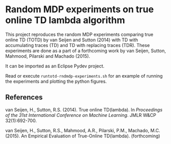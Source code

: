 # Random MDP experiments on true online TD lambda algorithm


This project reproduces the random MDP experiments comparing true online TD (TOTD) by van Seijen and Sutton (2014) with TD with accumulating traces (TD) and TD with replacing traces (TDR). These experiments are done as a part of a forthcoming work by van Seijen, Sutton, Mahmood, Pilarski and Machado (2015).

It can be imported as an Eclipse Pydev project.

Read or execute `runtotd-rndmdp-experiments.sh` for an example of running the experiments and plotting the python figures.

## References

van Seijen, H., Sutton, R.S. (2014). True online TD(lambda). In *Proceedings of the 31st International Conference on Machine Learning*. JMLR W&CP 32(1):692-700.


van Seijen, H., Sutton, R.S., Mahmood, A.R., Pilarski, P.M., Machado, M.C. (2015). An Empirical Evaluation of True-Online TD(lambda). (forthcoming)
